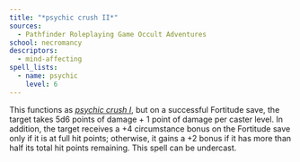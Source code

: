```yaml
---
title: "*psychic crush II*"
sources:
  - Pathfinder Roleplaying Game Occult Adventures
school: necromancy
descriptors:
  - mind-affecting
spell_lists:
  - name: psychic
    level: 6
---
```


This functions as [*psychic crush I*](/spells/psychic-crush-i/), but on a successful Fortitude save, the target takes 5d6 points of damage + 1 point of damage per caster level. In addition, the target receives a +4 circumstance bonus on the Fortitude save only if it is at full hit points; otherwise, it gains a +2 bonus if it has more than half its total hit points remaining. This spell can be undercast.
